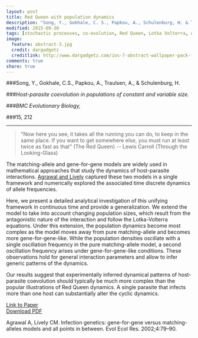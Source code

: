 ```yaml
---
layout: post
title: Red Queen with population dynamics
description: "Song, Y., Gokhale, C. S., Papkou, A., Schulenburg, H. & Traulsen, A. (2015). Host-parasite coevolution in populations of constant and variable size. BMC Evolutionary Biology, 15, 212."
modified: 2015-09-30
tags: [stochastic processes, co-evolution, Red Queen, Lotka Volterra, drift]
image:
  feature: abstract-3.jpg
  credit: dargadgetz
  creditlink: http://www.dargadgetz.com/ios-7-abstract-wallpaper-pack-for-iphone-5-and-ipod-touch-retina/
comments: true
share: true
---
```


###Song, Y., Gokhale, C.S., Papkou, A., Traulsen, A., & Schulenburg, H.

###*Host-parasite coevolution in populations of constant and variable size.*

###*BMC Evolutionary Biology,*

###15, 212

***

> "Now here you see, it takes all the running you can do, to keep in the same place. If you want to get somewhere else, you must run at least twice as fast as that" (The Red Queen)
-- Lewis Carroll (Through the Looking-Glass)

The matching-allele and gene-for-gene models are widely used in mathematical approaches that study the dynamics of host-parasite interactions. [Agrawal and Lively](#agrawal:2002) captured these two models in a single framework and numerically explored the associated time discrete dynamics of allele frequencies.

Here, we present a detailed analytical investigation of this unifying framework in continuous time and provide a generalization. We extend the model to take into account changing population sizes, which result from the antagonistic nature of the interaction and follow the Lotka-Volterra equations. Under this extension, the population dynamics become most complex as the model moves away from pure matching-allele and becomes more gene-for-gene-like. While the population densities oscillate with a single oscillation frequency in the pure matching-allele model, a second oscillation frequency arises under gene-for-gene-like conditions. These observations hold for general interaction parameters and allow to infer generic patterns of the dynamics.

Our results suggest that experimentally inferred dynamical patterns of host-parasite coevolution should typically be much more complex than the popular illustrations of Red Queen dynamics. A single parasite that infects more than one host can substantially alter the cyclic dynamics.

<div markdown="0"><a href="http://www.biomedcentral.com/1471-2148/15/212" class="btn btn-success">Link to Paper</a></div>

<div markdown="0"><a href="http://www.biomedcentral.com/content/pdf/s12862-015-0462-6.pdf" class="btn btn-info">Download PDF</a></div>

<a id="agrawal:2002">Agrawal A, Lively CM. Infection genetics: gene-for-gene versus matching-alleles models and all points in between. Evol Ecol Res. 2002;4:79–90.</a>
